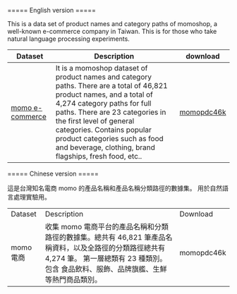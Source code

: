 ===== English version =====

This is a data set of product names and category paths of momoshop, a well-known e-commerce company in Taiwan. This is for those who take natural language processing experiments.

| Dataset    | Description    | download|
|--------|--------------------------|----|
| [momo e-commerce](https://www.momoshop.com.tw/main/Main.jsp)  | It is a momoshop dataset of product names and category paths. There are a total of 46,821 product names, and a total of 4,274 category paths for full paths. There are 23 categories in the first level of general categories. Contains popular product categories such as food and beverage, clothing, brand flagships, fresh food, etc..| [momopdc46k](https://github.com/PeterWang34/momopdc46k/blob/main/momopdc46k.csv.zip)|



===== Chinese version =====

這是台灣知名電商 momo 的產品名稱和產品名稱分類路徑的數據集。 用於自然語言處理實驗用。

<table>
  <tr>
    <td>Dataset </td>
    <td>Description</td>
    <td>Download</td>
  </tr>
  <tr>
    <td>momo 電商</td>
    <td>收集 momo 電商平台的產品名稱和分類路徑的數據集。總共有 46,821 筆產品名稱資料，以及全路徑的分類路徑總共有 4,274 筆。
    第一層總類有 23 種類別。包含 食品飲料、服飾、品牌旗艦、生鮮等熱門商品類別。
    <td>momopdc46k</td>
  </tr>
</table>

